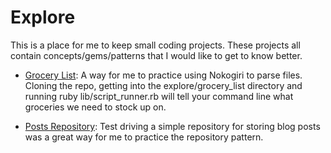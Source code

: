 Explore
=======
This is a place for me to keep small coding projects.  These projects all contain concepts/gems/patterns
that I would like to get to know better.

* [Grocery List](https://github.com/LNA/Explore/tree/master/grocery_list): A way for me to practice using Nokogiri to parse files.  Cloning the repo, getting into the explore/grocery_list directory and running ruby lib/script_runner.rb will tell your command line what groceries we need to stock up on.

* [Posts Repository](https://github.com/LNA/Explore/tree/master/posts_repository): Test driving a simple repository for storing blog posts was a great way for me to practice the repository pattern.